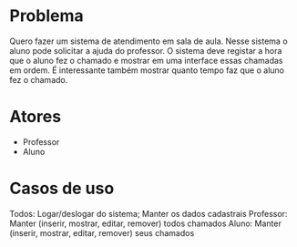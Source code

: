 # Problema
Quero fazer um sistema de atendimento em sala de aula. Nesse sistema o aluno pode solicitar a ajuda do professor.
O sistema deve registar a hora que o aluno fez o chamado e mostrar em uma interface essas chamadas em ordem. É interessante também mostrar quanto tempo faz que o aluno fez o chamado.

# Atores
- Professor
- Aluno

# Casos de uso
Todos: Logar/deslogar do sistema; Manter os dados cadastrais
Professor: Manter (inserir, mostrar, editar, remover) todos chamados
Aluno: Manter (inserir, mostrar, editar, remover) seus chamados